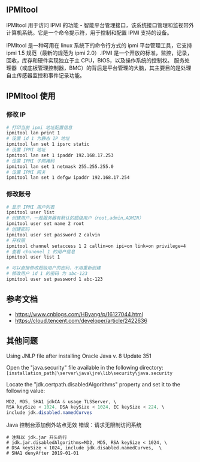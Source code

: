 ## IPMItool

IPMItool 用于访问 IPMI 的功能 - 智能平台管理接口，该系统接口管理和监视带外计算机系统。它是一个命令提示符，用于控制和配置 IPMI 支持的设备。

IPMItool 是一种可用在 linux 系统下的命令行方式的 ipmi 平台管理工具，它支持 ipmi 1.5 规范（最新的规范为 ipmi 2.0）.IPMI 是一个开放的标准，监控，记录，回收，库存和硬件实现独立于主 CPU，BIOS，以及操作系统的控制权。 服务处理器（或底板管理控制器，BMC）的背后是平台管理的大脑，其主要目的是处理自主传感器监控和事件记录功能。

## IPMItool 使用

### 修改 IP

```bash
# 打印当前 ipmi 地址配置信息
ipmitool lan print 1
# 设置 id 1 为静态 IP 地址
ipmitool lan set 1 ipsrc static
# 设置 IPMI 地址
ipmitool lan set 1 ipaddr 192.168.17.253
# 设置 IPMI 子网掩码
ipmitool lan set 1 netmask 255.255.255.0
# 设置 IPMI 网关
ipmitool lan set 1 defgw ipaddr 192.168.17.254
```

### 修改账号

```bash
# 显示 IPMI 用户列表
ipmitool user list
# 创建用户，一般服务器有默认的超级用户（root,admin,ADMIN）
ipmitool user set name 2 root
# 创建密码
ipmitool user set password 2 calvin
# 开权限
ipmitool channel setaccess 1 2 callin=on ipi=on link=on privilege=4
# 查看 chanenel 1 的用户信息
ipmitool user list 1

# 可以直接修改超级用户的密码，不用重新创建
# 修改用户 id 1 的密码 为 abc-123
ipmitool user set password 1 abc-123
```



## 参考文档

- <https://www.cnblogs.com/HByang/p/16127044.html>
- <https://cloud.tencent.com/developer/article/2422636>

## 其他问题

Using JNLP file after installing Oracle Java v. 8 Update 351

Open the "java.security" file available in the following directory: `[installation_path]\server\java\jre\lib\security\java.security`

Locate the "jdk.certpath.disabledAlgorithms" property and set it to the following value:

```java
MD2, MD5, SHA1 jdkCA & usage TLSServer, \
RSA keySize < 1024, DSA keySize < 1024, EC keySize < 224, \
include jdk.disabled.namedCurves
```

Java 控制台添加例外站点无效 错误：请求无限制访问系统

```
# 注释以 jdk.jar 开头的行
# jdk.jar.disabledAlgorithms=MD2, MD5, RSA keySize < 1024, \
# DSA keySize < 1024, include jdk.disabled.namedCurves,  \
# SHA1 denyAfter 2019-01-01
```

